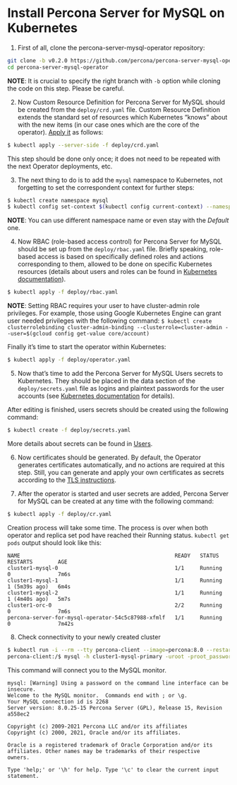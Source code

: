 # Install Percona Server for MySQL on Kubernetes


1. First of all, clone the percona-server-mysql-operator repository:

```bash
git clone -b v0.2.0 https://github.com/percona/percona-server-mysql-operator
cd percona-server-mysql-operator
```

**NOTE**: It is crucial to specify the right branch with `-b`
option while cloning the code on this step. Please be careful.


2. Now Custom Resource Definition for Percona Server for MySQL should be created
from the `deploy/crd.yaml` file. Custom Resource Definition extends the
standard set of resources which Kubernetes “knows” about with the new
items (in our case ones which are the core of the operator). [Apply it](https://kubernetes.io/docs/reference/using-api/server-side-apply/) as follows:

```bash
$ kubectl apply --server-side -f deploy/crd.yaml
```

This step should be done only once; it does not need to be repeated
with the next Operator deployments, etc.


3. The next thing to do is to add the `mysql` namespace to Kubernetes,
not forgetting to set the correspondent context for further steps:

```bash
$ kubectl create namespace mysql
$ kubectl config set-context $(kubectl config current-context) --namespace=mysql
```

**NOTE**: You can use different namespace name or even stay with the *Default* one.


4. Now RBAC (role-based access control) for Percona Server for MySQL should be set
up from the `deploy/rbac.yaml` file. Briefly speaking, role-based access is
based on specifically defined roles and actions corresponding to
them, allowed to be done on specific Kubernetes resources (details
about users and roles can be found in [Kubernetes
documentation](https://kubernetes.io/docs/reference/access-authn-authz/rbac/#default-roles-and-role-bindings)).

```bash
$ kubectl apply -f deploy/rbac.yaml
```

**NOTE**: Setting RBAC requires your user to have cluster-admin role
privileges. For example, those using Google Kubernetes Engine can
grant user needed privileges with the following command:
`$ kubectl create clusterrolebinding cluster-admin-binding --clusterrole=cluster-admin --user=$(gcloud config get-value core/account)`

Finally it’s time to start the operator within Kubernetes:

```bash
$ kubectl apply -f deploy/operator.yaml
```


5. Now that’s time to add the Percona Server for MySQL Users secrets to
Kubernetes. They should be placed in the data section of the
`deploy/secrets.yaml` file as logins and plaintext passwords for the user
accounts (see [Kubernetes documentation](https://kubernetes.io/docs/concepts/configuration/secret/)
for details).

After editing is finished, users secrets should be created using the
following command:

```bash
$ kubectl create -f deploy/secrets.yaml
```

More details about secrets can be found in [Users](users.md#users).


6. Now certificates should be generated. By default, the Operator generates
certificates automatically, and no actions are required at this step. Still,
you can generate and apply your own certificates as secrets according
to the [TLS instructions](TLS.md#tls).


7. After the operator is started and user secrets are added, Percona Server for
MySQL can be created at any time with the following command:

```bash
$ kubectl apply -f deploy/cr.yaml
```

Creation process will take some time. The process is over when both
operator and replica set pod have reached their Running status.
`kubectl get pods` output should look like this:

```text
NAME                                                 READY   STATUS    RESTARTS        AGE
cluster1-mysql-0                                     1/1     Running   0               7m6s
cluster1-mysql-1                                     1/1     Running   1 (5m39s ago)   6m4s
cluster1-mysql-2                                     1/1     Running   1 (4m40s ago)   5m7s
cluster1-orc-0                                       2/2     Running   0               7m6s
percona-server-for-mysql-operator-54c5c87988-xfmlf   1/1     Running   0               7m42s
```


8. Check connectivity to your newly created cluster

```bash
$ kubectl run -i --rm --tty percona-client --image=percona:8.0 --restart=Never -- bash -il
percona-client:/$ mysql -h cluster1-mysql-primary -uroot -proot_password
```

This command will connect you to the MySQL monitor.

```text
mysql: [Warning] Using a password on the command line interface can be insecure.
Welcome to the MySQL monitor.  Commands end with ; or \g.
Your MySQL connection id is 2268
Server version: 8.0.25-15 Percona Server (GPL), Release 15, Revision a558ec2

Copyright (c) 2009-2021 Percona LLC and/or its affiliates
Copyright (c) 2000, 2021, Oracle and/or its affiliates.

Oracle is a registered trademark of Oracle Corporation and/or its
affiliates. Other names may be trademarks of their respective
owners.

Type 'help;' or '\h' for help. Type '\c' to clear the current input statement.
```
